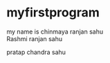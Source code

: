 # myfirstprogram
my name is chinmaya ranjan sahu
<br>
Rashmi ranjan sahu
<div>pratap chandra sahu</div>

